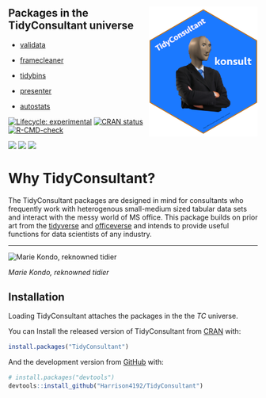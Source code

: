 
<!-- README.md is generated from README.Rmd. Please edit that file -->

# <img src="man/figures/TCmememan.png" align="right" alt="" width="220" />

## Packages in the TidyConsultant universe

-   [validata](https://harrison4192.github.io/validata)

-   [framecleaner](https://harrison4192.github.io/framecleaner/)

-   [tidybins](https://harrison4192.github.io/tidybins)

-   [presenter](https://harrison4192.github.io/presenter)

-   [autostats](https://harrison4192.github.io/autostats)

<!-- badges: start -->

[![Lifecycle:
experimental](https://img.shields.io/badge/lifecycle-experimental-orange.svg)](https://www.tidyverse.org/lifecycle/#experimental)
[![CRAN
status](https://www.r-pkg.org/badges/version/TidyConsultant)](https://CRAN.R-project.org/package=TidyConsultan)
[![R-CMD-check](https://github.com/Harrison4192/TidyConsultant/workflows/R-CMD-check/badge.svg)](https://github.com/Harrison4192/TidyConsultant/actions)

[![](http://cranlogs.r-pkg.org/badges/grand-total/TidyConsultant?color=blue)](https://cran.r-project.org/package=TidyConsultant)
[![](https://img.shields.io/github/languages/code-size/Harrison4192/TidyConsultant.svg)](https://github.com/Harrison4192/TidyConsultant)
[![](https://img.shields.io/github/last-commit/Harrison4192/TidyConsultant.svg)](https://github.com/Harrison4192/TidyConsultant/commits/main)

<!-- badges: end -->

# Why TidyConsultant?

The TidyConsultant packages are designed in mind for consultants who
frequently work with heterogenous small-medium sized tabular data sets
and interact with the messy world of MS office. This package builds on
prior art from the [tidyverse](https://www.tidyverse.org/) and
[officeverse](https://ardata-fr.github.io/officeverse/) and intends to
provide useful functions for data scientists of any industry.

------------------------------------------------------------------------

![Marie Kondo, reknowned
tidier](https://media.giphy.com/media/J2ZMQ2SENLxSSzr3uD/giphy.gif)

*Marie Kondo, reknowned tidier*

## Installation

Loading TidyConsultant attaches the packages in the the *TC* universe.

You can Install the released version of TidyConsultant from
[CRAN](https://CRAN.R-project.org) with:

``` r
install.packages("TidyConsultant")
```

And the development version from [GitHub](https://github.com/) with:

``` r
# install.packages("devtools")
devtools::install_github("Harrison4192/TidyConsultant")
```
